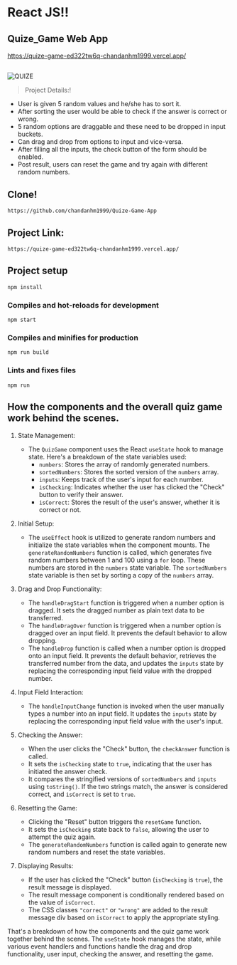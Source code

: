 # React JS!!
## Quize_Game Web App
https://quize-game-ed322tw6q-chandanhm1999.vercel.app/
##
![QUIZE](https://github.com/chandanhm1999/Quize-Game-App/assets/109410990/658f69c9-cb28-4f82-84f0-62db078afc76)

> Project Details:!
* User is given 5 random values and he/she has to sort it.
* After sorting the user would be able to check if the answer is correct or wrong.
* 5 random options are draggable and these need to be dropped in input buckets.
* Can drag and drop from options to input and vice-versa.
* After filling all the inputs, the check button of the form should be enabled.
* Post result, users can reset the game and try again with different random numbers.

## Clone!
```
https://github.com/chandanhm1999/Quize-Game-App
```

## Project Link:
```
https://quize-game-ed322tw6q-chandanhm1999.vercel.app/
```

## Project setup
```
npm install
```

### Compiles and hot-reloads for development
```
npm start
```

### Compiles and minifies for production
```
npm run build
```

### Lints and fixes files
```
npm run
```

## How the components and the overall quiz game work behind the scenes.

1. State Management:
   - The `QuizGame` component uses the React `useState` hook to manage state. Here's a breakdown of the state variables used:
     - `numbers`: Stores the array of randomly generated numbers.
     - `sortedNumbers`: Stores the sorted version of the `numbers` array.
     - `inputs`: Keeps track of the user's input for each number.
     - `isChecking`: Indicates whether the user has clicked the "Check" button to verify their answer.
     - `isCorrect`: Stores the result of the user's answer, whether it is correct or not.

2. Initial Setup:
   - The `useEffect` hook is utilized to generate random numbers and initialize the state variables when the component mounts. The `generateRandomNumbers` function is called, which generates five random numbers between 1 and 100 using a `for` loop. These numbers are stored in the `numbers` state variable. The `sortedNumbers` state variable is then set by sorting a copy of the `numbers` array.

3. Drag and Drop Functionality:
   - The `handleDragStart` function is triggered when a number option is dragged. It sets the dragged number as plain text data to be transferred.
   - The `handleDragOver` function is triggered when a number option is dragged over an input field. It prevents the default behavior to allow dropping.
   - The `handleDrop` function is called when a number option is dropped onto an input field. It prevents the default behavior, retrieves the transferred number from the data, and updates the `inputs` state by replacing the corresponding input field value with the dropped number.

4. Input Field Interaction:
   - The `handleInputChange` function is invoked when the user manually types a number into an input field. It updates the `inputs` state by replacing the corresponding input field value with the user's input.

5. Checking the Answer:
   - When the user clicks the "Check" button, the `checkAnswer` function is called.
   - It sets the `isChecking` state to `true`, indicating that the user has initiated the answer check.
   - It compares the stringified versions of `sortedNumbers` and `inputs` using `toString()`. If the two strings match, the answer is considered correct, and `isCorrect` is set to `true`.

6. Resetting the Game:
   - Clicking the "Reset" button triggers the `resetGame` function.
   - It sets the `isChecking` state back to `false`, allowing the user to attempt the quiz again.
   - The `generateRandomNumbers` function is called again to generate new random numbers and reset the state variables.

7. Displaying Results:
   - If the user has clicked the "Check" button (`isChecking` is `true`), the result message is displayed.
   - The result message component is conditionally rendered based on the value of `isCorrect`.
   - The CSS classes `"correct"` or `"wrong"` are added to the result message div based on `isCorrect` to apply the appropriate styling.

That's a breakdown of how the components and the quiz game work together behind the scenes. The `useState` hook manages the state, while various event handlers and functions handle the drag and drop functionality, user input, checking the answer, and resetting the game.
